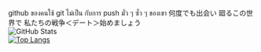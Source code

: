 

<!--
**stsnx/stsnx** is a ✨ _special_ ✨ repository because its `README.md` (this file) appears on your GitHub profile.

Here are some ideas to get you started:

- 🔭 I’m currently working on ...
- 🌱 I’m currently learning ...
- 👯 I’m looking to collaborate on ...
- 🤔 I’m looking for help with ...
- 💬 Ask me about ...
- 📫 How to reach me: ...
- 😄 Pronouns: ...
- ⚡ Fun fact: ...
-->
github ของคนใช้ git ไม่เป็น กับการ push มั่ว ๆ ซั่ว ๆ ของเขา
何度でも出会い 廻るこの世界で
私たちの戦争＜デート＞始めましょう<br/>
![GitHub Stats](https://github-readme-stats.vercel.app/api?username=stsnx&theme=tokyonight)
<br/>
[![Top Langs](https://github-readme-stats.vercel.app/api/top-langs/?username=stsnx)](https://github.com/anuraghazra/github-readme-stats)
